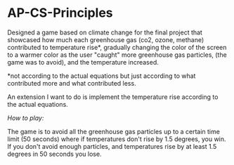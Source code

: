 # AP-CS-Principles
Designed a game based on climate change for the final project that showcased how much each greenhouse gas (co2, ozone, methane) contributed to temperature rise*, gradually changing the color of the screen to a warmer color as the user "caught" more greenhouse gas particles, (the game was to avoid), and the temperature increased. 

*not according to the actual equations but just according to what contributed more and what contributed less. 

An extension I want to do is implement the temperature rise according to the actual equations. 

*How to play:*

The game is to avoid all the greenhouse gas particles up to a certain time limit (50 seconds) where if temperatures don't rise by 1.5 degrees, you win. If you don't avoid enough particles, and temperatures rise by at least 1.5 degrees in 50 seconds you lose. 
